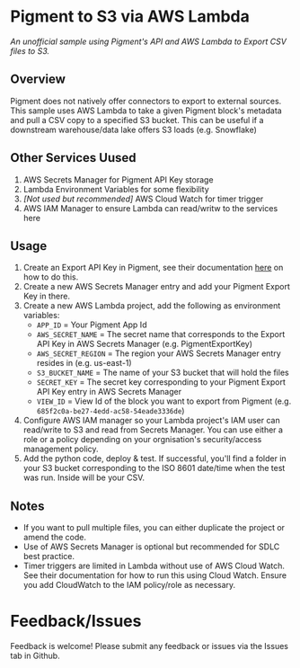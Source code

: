 # Pigment to S3 via AWS Lambda
_An unofficial sample using Pigment's API and AWS Lambda to Export CSV files to S3._

## Overview
Pigment does not natively offer connectors to export to external sources. This sample uses AWS Lambda to take a given Pigment block's metadata and pull a CSV copy to a specified S3 bucket.
This can be useful if a downstream warehouse/data lake offers S3 loads (e.g. Snowflake)

## Other Services Uused
1. AWS Secrets Manager for Pigment API Key storage
1. Lambda Environment Variables for some flexibility
1. _[Not used but recommended]_ AWS Cloud Watch for timer trigger
1. AWS IAM Manager to ensure Lambda can read/writw to the services here

## Usage
1. Create an Export API Key in Pigment, see their documentation [here](https://community.gopigment.com/security-permissions-82/manage-api-keys-226) on how to do this.
1. Create a new AWS Secrets Manager entry and add your Pigment Export Key in there.
1. Create a new AWS Lambda project, add the following as environment variables:
    - `APP_ID` = Your Pigment App Id
    - `AWS_SECRET_NAME` = The secret name that corresponds to the Export API Key in AWS Secrets Manager (e.g. PigmentExportKey)
    - `AWS_SECRET_REGION` = The region your AWS Secrets Manager entry resides in (e.g. us-east-1)
    - `S3_BUCKET_NAME` = The name of your S3 bucket that will hold the files
    - `SECRET_KEY` = The secret key corresponding to your Pigment Export API Key entry in AWS Secrets Manager
    - `VIEW_ID` = View Id of the block you want to export from Pigment (e.g. `685f2c0a-be27-4edd-ac58-54eade3336de`)
1. Configure AWS IAM manager so your Lambda project's IAM user can read/write to S3 and read from Secrets Manager. You can use either a role or a policy depending on your orgnisation's security/access management policy.
1. Add the python code, deploy & test. If successful, you'll find a folder in your S3 bucket corresponding to the ISO 8601 date/time when the test was run. Inside will be your CSV.

## Notes
* If you want to pull multiple files, you can either duplicate the project or amend the code.
* Use of AWS Secrets Manager is optional but recommended for SDLC best practice.
* Timer triggers are limited in Lambda without use of AWS Cloud Watch. See their documentation for how to run this using Cloud Watch. Ensure you add CloudWatch to the IAM policy/role as necessary.

# Feedback/Issues
Feedback is welcome! Please submit any feedback or issues via the Issues tab in Github.
